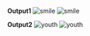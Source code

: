

**Output1**
![smile](https://user-images.githubusercontent.com/72161703/94939286-a235db00-04f1-11eb-80ee-53eaf1524fde.jpg)
![smile](https://user-images.githubusercontent.com/72161703/94939311-a8c45280-04f1-11eb-84c7-36f85871ef1a.JPG)




**Output2**
![youth](https://user-images.githubusercontent.com/72161703/94939339-b7126e80-04f1-11eb-9897-e0ff72a737c4.jpg)
![youth](https://user-images.githubusercontent.com/72161703/94939321-aeba3380-04f1-11eb-806c-7dd16de1e313.JPG)